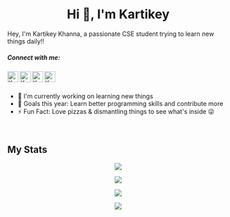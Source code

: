 <h1 align="center">Hi 👋, I'm Kartikey</h1>

Hey, I'm Kartikey Khanna, a passionate CSE student trying to learn new things daily!!

<h5>Connect with me:</h5>
<a href="https://discord.gg/RUR2fyE"><img align="left" alt="Kartikey's Discord" width="25px" src="https://simpleicons.org/icons/discord.svg"/></a>

<a href="https://www.instagram.com/ig_ksquare/"><img align="left" alt="Kartikey's Instagram" width="25px" src="https://simpleicons.org/icons/instagram.svg"/></a>

<a href="https://twitter.com/itsksquare19"><img align="left" alt="Kartikey's Twitter" width="25px" src="https://simpleicons.org/icons/twitter.svg"/></a>

<a href="https://www.linkedin.com/in/kartikeykhanna/"><img align="left" alt="Kartikey's LinkedIn" width="25px" src="https://simpleicons.org/icons/linkedin.svg"/></a>

<br>
<br>

- 🔭 I'm currently working on learning new things
- 🥅 Goals this year: Learn better programming skills and contribute more
- ⚡ Fun Fact: Love pizzas & dismantling things to see what's inside 😜

<br>
<h2>My Stats</h2>

<p align="center">
    <img src="https://github-readme-stats.vercel.app/api?username=itsksquare&count_private=true&show_icons=true&theme=dark&title_color=0055ff&bg_color=000000">
<p/>

<p align="center">
    <img src="https://github-readme-stats.vercel.app/api/top-langs/?username=itsksquare&langs_count=8&theme=dark&title_color=0055ff&bg_color=000000">
<p/>

<p align = "center">
    <img src = "https://github-readme-streak-stats.herokuapp.com/?user=itsksquare&line_height=40&theme=dark&background=000000&ring=0055ff&fire=ff0000&currStreakLabel=0055ff">
</p>

<p align = "center">
    <img src = "https://github-readme-stats.vercel.app/api/wakatime?username=itsksquare&theme=dark&title_color=0055ff">
</p>
